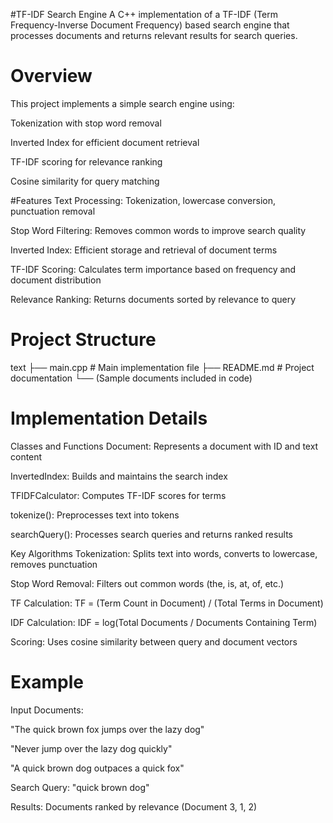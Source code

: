 #TF-IDF Search Engine
A C++ implementation of a TF-IDF (Term Frequency-Inverse Document Frequency) based search engine that processes documents and returns relevant results for search queries.

# Overview
This project implements a simple search engine using:

Tokenization with stop word removal

Inverted Index for efficient document retrieval

TF-IDF scoring for relevance ranking

Cosine similarity for query matching

#Features
Text Processing: Tokenization, lowercase conversion, punctuation removal

Stop Word Filtering: Removes common words to improve search quality

Inverted Index: Efficient storage and retrieval of document terms

TF-IDF Scoring: Calculates term importance based on frequency and document distribution

Relevance Ranking: Returns documents sorted by relevance to query

# Project Structure
text
├── main.cpp              # Main implementation file
├── README.md            # Project documentation
└── (Sample documents included in code)
# Implementation Details
Classes and Functions
Document: Represents a document with ID and text content

InvertedIndex: Builds and maintains the search index

TFIDFCalculator: Computes TF-IDF scores for terms

tokenize(): Preprocesses text into tokens

searchQuery(): Processes search queries and returns ranked results

Key Algorithms
Tokenization: Splits text into words, converts to lowercase, removes punctuation

Stop Word Removal: Filters out common words (the, is, at, of, etc.)

TF Calculation: TF = (Term Count in Document) / (Total Terms in Document)

IDF Calculation: IDF = log(Total Documents / Documents Containing Term)

Scoring: Uses cosine similarity between query and document vectors

# Example
Input Documents:

"The quick brown fox jumps over the lazy dog"

"Never jump over the lazy dog quickly"

"A quick brown dog outpaces a quick fox"

Search Query: "quick brown dog"

Results: Documents ranked by relevance (Document 3, 1, 2)




